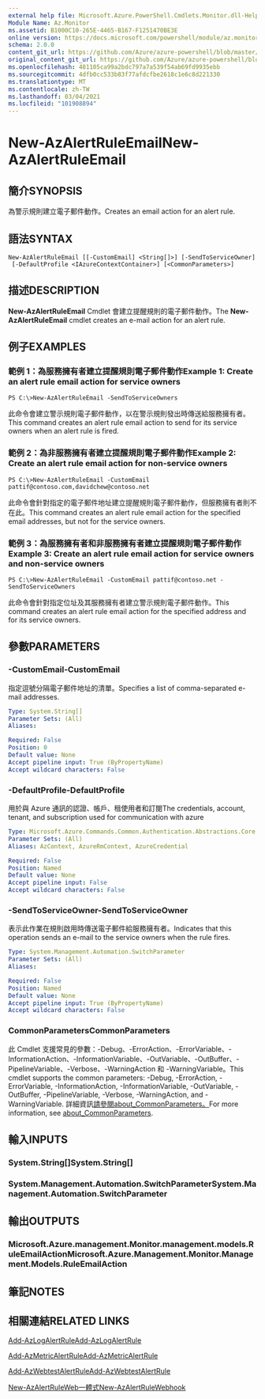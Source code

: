 ```yaml
---
external help file: Microsoft.Azure.PowerShell.Cmdlets.Monitor.dll-Help.xml
Module Name: Az.Monitor
ms.assetid: B1000C10-265E-4465-B167-F1251470BE3E
online version: https://docs.microsoft.com/powershell/module/az.monitor/new-azalertruleemail
schema: 2.0.0
content_git_url: https://github.com/Azure/azure-powershell/blob/master/src/Monitor/Monitor/help/New-AzAlertRuleEmail.md
original_content_git_url: https://github.com/Azure/azure-powershell/blob/master/src/Monitor/Monitor/help/New-AzAlertRuleEmail.md
ms.openlocfilehash: 481105ca99a2bdc797a7a539f54ab69fd9935ebb
ms.sourcegitcommit: 4dfb0cc533b83f77afdcfbe2618c1e6c8d221330
ms.translationtype: MT
ms.contentlocale: zh-TW
ms.lasthandoff: 03/04/2021
ms.locfileid: "101908894"
---
```

# <span data-ttu-id="7823b-101">New-AzAlertRuleEmail</span><span class="sxs-lookup"><span data-stu-id="7823b-101">New-AzAlertRuleEmail</span></span>

## <span data-ttu-id="7823b-102">簡介</span><span class="sxs-lookup"><span data-stu-id="7823b-102">SYNOPSIS</span></span>
<span data-ttu-id="7823b-103">為警示規則建立電子郵件動作。</span><span class="sxs-lookup"><span data-stu-id="7823b-103">Creates an email action for an alert rule.</span></span>

## <span data-ttu-id="7823b-104">語法</span><span class="sxs-lookup"><span data-stu-id="7823b-104">SYNTAX</span></span>

```
New-AzAlertRuleEmail [[-CustomEmail] <String[]>] [-SendToServiceOwner]
 [-DefaultProfile <IAzureContextContainer>] [<CommonParameters>]
```

## <span data-ttu-id="7823b-105">描述</span><span class="sxs-lookup"><span data-stu-id="7823b-105">DESCRIPTION</span></span>
<span data-ttu-id="7823b-106">**New-AzAlertRuleEmail** Cmdlet 會建立提醒規則的電子郵件動作。</span><span class="sxs-lookup"><span data-stu-id="7823b-106">The **New-AzAlertRuleEmail** cmdlet creates an e-mail action for an alert rule.</span></span>

## <span data-ttu-id="7823b-107">例子</span><span class="sxs-lookup"><span data-stu-id="7823b-107">EXAMPLES</span></span>

### <span data-ttu-id="7823b-108">範例 1：為服務擁有者建立提醒規則電子郵件動作</span><span class="sxs-lookup"><span data-stu-id="7823b-108">Example 1: Create an alert rule email action for service owners</span></span>
```
PS C:\>New-AzAlertRuleEmail -SendToServiceOwners
```

<span data-ttu-id="7823b-109">此命令會建立警示規則電子郵件動作，以在警示規則發出時傳送給服務擁有者。</span><span class="sxs-lookup"><span data-stu-id="7823b-109">This command creates an alert rule email action to send for its service owners when an alert rule is fired.</span></span>

### <span data-ttu-id="7823b-110">範例 2：為非服務擁有者建立提醒規則電子郵件動作</span><span class="sxs-lookup"><span data-stu-id="7823b-110">Example 2: Create an alert rule email action for non-service owners</span></span>
```
PS C:\>New-AzAlertRuleEmail -CustomEmail pattif@contoso.com,davidchew@contoso.net
```

<span data-ttu-id="7823b-111">此命令會針對指定的電子郵件地址建立提醒規則電子郵件動作，但服務擁有者則不在此。</span><span class="sxs-lookup"><span data-stu-id="7823b-111">This command creates an alert rule email action for the specified email addresses, but not for the service owners.</span></span>

### <span data-ttu-id="7823b-112">範例 3：為服務擁有者和非服務擁有者建立提醒規則電子郵件動作</span><span class="sxs-lookup"><span data-stu-id="7823b-112">Example 3: Create an alert rule email action for service owners and non-service owners</span></span>
```
PS C:\>New-AzAlertRuleEmail -CustomEmail pattif@contoso.net -SendToServiceOwners
```

<span data-ttu-id="7823b-113">此命令會針對指定位址及其服務擁有者建立警示規則電子郵件動作。</span><span class="sxs-lookup"><span data-stu-id="7823b-113">This command creates an alert rule email action for the specified address and for its service owners.</span></span>

## <span data-ttu-id="7823b-114">參數</span><span class="sxs-lookup"><span data-stu-id="7823b-114">PARAMETERS</span></span>

### <span data-ttu-id="7823b-115">-CustomEmail</span><span class="sxs-lookup"><span data-stu-id="7823b-115">-CustomEmail</span></span>
<span data-ttu-id="7823b-116">指定逗號分隔電子郵件地址的清單。</span><span class="sxs-lookup"><span data-stu-id="7823b-116">Specifies a list of comma-separated e-mail addresses.</span></span>

```yaml
Type: System.String[]
Parameter Sets: (All)
Aliases:

Required: False
Position: 0
Default value: None
Accept pipeline input: True (ByPropertyName)
Accept wildcard characters: False
```

### <span data-ttu-id="7823b-117">-DefaultProfile</span><span class="sxs-lookup"><span data-stu-id="7823b-117">-DefaultProfile</span></span>
<span data-ttu-id="7823b-118">用於與 Azure 通訊的認證、帳戶、租使用者和訂閱</span><span class="sxs-lookup"><span data-stu-id="7823b-118">The credentials, account, tenant, and subscription used for communication with azure</span></span>

```yaml
Type: Microsoft.Azure.Commands.Common.Authentication.Abstractions.Core.IAzureContextContainer
Parameter Sets: (All)
Aliases: AzContext, AzureRmContext, AzureCredential

Required: False
Position: Named
Default value: None
Accept pipeline input: False
Accept wildcard characters: False
```

### <span data-ttu-id="7823b-119">-SendToServiceOwner</span><span class="sxs-lookup"><span data-stu-id="7823b-119">-SendToServiceOwner</span></span>
<span data-ttu-id="7823b-120">表示此作業在規則啟用時傳送電子郵件給服務擁有者。</span><span class="sxs-lookup"><span data-stu-id="7823b-120">Indicates that this operation sends an e-mail to the service owners when the rule fires.</span></span>

```yaml
Type: System.Management.Automation.SwitchParameter
Parameter Sets: (All)
Aliases:

Required: False
Position: Named
Default value: None
Accept pipeline input: True (ByPropertyName)
Accept wildcard characters: False
```

### <span data-ttu-id="7823b-121">CommonParameters</span><span class="sxs-lookup"><span data-stu-id="7823b-121">CommonParameters</span></span>
<span data-ttu-id="7823b-122">此 Cmdlet 支援常見的參數：-Debug、-ErrorAction、-ErrorVariable、-InformationAction、-InformationVariable、-OutVariable、-OutBuffer、-PipelineVariable、-Verbose、-WarningAction 和 -WarningVariable。</span><span class="sxs-lookup"><span data-stu-id="7823b-122">This cmdlet supports the common parameters: -Debug, -ErrorAction, -ErrorVariable, -InformationAction, -InformationVariable, -OutVariable, -OutBuffer, -PipelineVariable, -Verbose, -WarningAction, and -WarningVariable.</span></span> <span data-ttu-id="7823b-123">詳細資訊[請參閱about_CommonParameters。](http://go.microsoft.com/fwlink/?LinkID=113216)</span><span class="sxs-lookup"><span data-stu-id="7823b-123">For more information, see [about_CommonParameters](http://go.microsoft.com/fwlink/?LinkID=113216).</span></span>

## <span data-ttu-id="7823b-124">輸入</span><span class="sxs-lookup"><span data-stu-id="7823b-124">INPUTS</span></span>

### <span data-ttu-id="7823b-125">System.String[]</span><span class="sxs-lookup"><span data-stu-id="7823b-125">System.String[]</span></span>

### <span data-ttu-id="7823b-126">System.Management.Automation.SwitchParameter</span><span class="sxs-lookup"><span data-stu-id="7823b-126">System.Management.Automation.SwitchParameter</span></span>

## <span data-ttu-id="7823b-127">輸出</span><span class="sxs-lookup"><span data-stu-id="7823b-127">OUTPUTS</span></span>

### <span data-ttu-id="7823b-128">Microsoft.Azure.management.Monitor.management.models.RuleEmailAction</span><span class="sxs-lookup"><span data-stu-id="7823b-128">Microsoft.Azure.Management.Monitor.Management.Models.RuleEmailAction</span></span>

## <span data-ttu-id="7823b-129">筆記</span><span class="sxs-lookup"><span data-stu-id="7823b-129">NOTES</span></span>

## <span data-ttu-id="7823b-130">相關連結</span><span class="sxs-lookup"><span data-stu-id="7823b-130">RELATED LINKS</span></span>

[<span data-ttu-id="7823b-131">Add-AzLogAlertRule</span><span class="sxs-lookup"><span data-stu-id="7823b-131">Add-AzLogAlertRule</span></span>](./Add-AzLogAlertRule.md)

[<span data-ttu-id="7823b-132">Add-AzMetricAlertRule</span><span class="sxs-lookup"><span data-stu-id="7823b-132">Add-AzMetricAlertRule</span></span>](./Add-AzMetricAlertRule.md)

[<span data-ttu-id="7823b-133">Add-AzWebtestAlertRule</span><span class="sxs-lookup"><span data-stu-id="7823b-133">Add-AzWebtestAlertRule</span></span>](./Add-AzWebtestAlertRule.md)

[<span data-ttu-id="7823b-134">New-AzAlertRuleWeb一體式</span><span class="sxs-lookup"><span data-stu-id="7823b-134">New-AzAlertRuleWebhook</span></span>](./New-AzAlertRuleWebhook.md)


